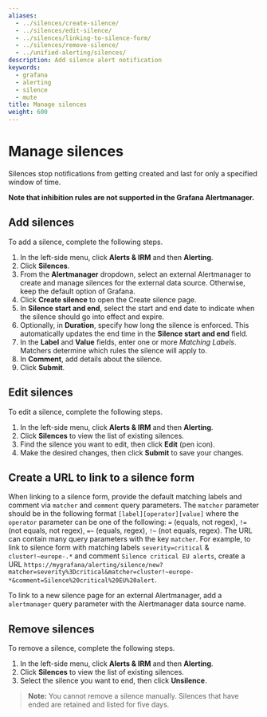 ```yaml
---
aliases:
  - ../silences/create-silence/
  - ../silences/edit-silence/
  - ../silences/linking-to-silence-form/
  - ../silences/remove-silence/
  - ../unified-alerting/silences/
description: Add silence alert notification
keywords:
  - grafana
  - alerting
  - silence
  - mute
title: Manage silences
weight: 600
---
```


# Manage silences

Silences stop notifications from getting created and last for only a specified window of time.

**Note that inhibition rules are not supported in the Grafana Alertmanager.**

## Add silences

To add a silence, complete the following steps.

1. In the left-side menu, click **Alerts & IRM** and then **Alerting**.
1. Click **Silences**.
1. From the **Alertmanager** dropdown, select an external Alertmanager to create and manage silences for the external data source. Otherwise, keep the default option of Grafana.
1. Click **Create silence** to open the Create silence page.
1. In **Silence start and end**, select the start and end date to indicate when the silence should go into effect and expire.
1. Optionally, in **Duration**, specify how long the silence is enforced. This automatically updates the end time in the **Silence start and end** field.
1. In the **Label** and **Value** fields, enter one or more _Matching Labels_. Matchers determine which rules the silence will apply to.
1. In **Comment**, add details about the silence.
1. Click **Submit**.

## Edit silences

To edit a silence, complete the following steps.

1. In the left-side menu, click **Alerts & IRM** and then **Alerting**.
1. Click **Silences** to view the list of existing silences.
1. Find the silence you want to edit, then click **Edit** (pen icon).
1. Make the desired changes, then click **Submit** to save your changes.

## Create a URL to link to a silence form

When linking to a silence form, provide the default matching labels and comment via `matcher` and `comment` query parameters. The `matcher` parameter should be in the following format `[label][operator][value]` where the `operator` parameter can be one of the following: `=` (equals, not regex), `!=` (not equals, not regex), `=~` (equals, regex), `!~` (not equals, regex).
The URL can contain many query parameters with the key `matcher`.
For example, to link to silence form with matching labels `severity=critical` & `cluster!~europe-.*` and comment `Silence critical EU alerts`, create a URL `https://mygrafana/alerting/silence/new?matcher=severity%3Dcritical&matcher=cluster!~europe-*&comment=Silence%20critical%20EU%20alert`.

To link to a new silence page for an external Alertmanager, add a `alertmanager` query parameter with the Alertmanager data source name.

## Remove silences

To remove a silence, complete the following steps.

1. In the left-side menu, click **Alerts & IRM** and then **Alerting**.
1. Click **Silences** to view the list of existing silences.
1. Select the silence you want to end, then click **Unsilence**.

> **Note:** You cannot remove a silence manually. Silences that have ended are retained and listed for five days.
